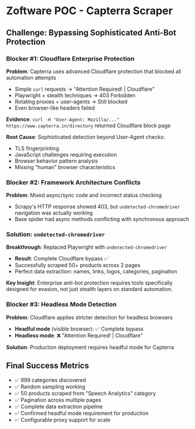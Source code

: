 # Zoftware POC - Capterra Scraper

## Challenge: Bypassing Sophisticated Anti-Bot Protection

### Blocker #1: Cloudflare Enterprise Protection

**Problem**: Capterra uses advanced Cloudflare protection that blocked all automation attempts

- Simple `curl` requests → "Attention Required! | Cloudflare"
- Playwright + stealth techniques → 403 Forbidden
- Rotating proxies + user-agents → Still blocked
- Even browser-like headers failed

**Evidence**: `curl -H "User-Agent: Mozilla/..." https://www.capterra.in/directory` returned Cloudflare block page

**Root Cause**: Sophisticated detection beyond User-Agent checks:

- TLS fingerprinting
- JavaScript challenges requiring execution
- Browser behavior pattern analysis
- Missing "human" browser characteristics

### Blocker #2: Framework Architecture Conflicts

**Problem**: Mixed async/sync code and incorrect status checking

- Scrapy's HTTP response showed 403, but `undetected-chromedriver` navigation was actually working
- Base spider had async methods conflicting with synchronous approach

### Solution: `undetected-chromedriver`

**Breakthrough**: Replaced Playwright with `undetected-chromedriver`

- **Result**: Complete Cloudflare bypass ✅
- Successfully scraped 50+ products across 2 pages
- Perfect data extraction: names, links, logos, categories, pagination

**Key Insight**: Enterprise anti-bot protection requires tools specifically designed for evasion, not just stealth layers on standard automation.

### Blocker #3: Headless Mode Detection

**Problem**: Cloudflare applies stricter detection for headless browsers

- **Headful mode** (visible browser): ✅ Complete bypass
- **Headless mode**: ❌ "Attention Required! | Cloudflare"

**Solution**: Production deployment requires headful mode for Capterra

## Final Success Metrics

- ✅ 999 categories discovered
- ✅ Random sampling working
- ✅ 50 products scraped from "Speech Analytics" category
- ✅ Pagination across multiple pages
- ✅ Complete data extraction pipeline
- ✅ Confirmed headful mode requirement for production
- ✅ Configurable proxy support for scale
